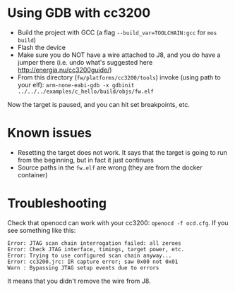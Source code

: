 # Using GDB with cc3200

- Build the project with GCC (a flag `--build_var=TOOLCHAIN:gcc` for `mos build`)
- Flash the device
- Make sure you do NOT have a wire attached to J8, and you do have a jumper there
  (i.e. undo what's suggested here http://energia.nu/cc3200guide/)
- From this directory (`fw/platforms/cc3200/tools`) invoke (using path to your elf):
  `arm-none-eabi-gdb -x gdbinit ../../../examples/c_hello/build/objs/fw.elf`

Now the target is paused, and you can hit set breakpoints, etc.

# Known issues

- Resetting the target does not work. It says that the target is going to run
  from the beginning, but in fact it just continues
- Source paths in the `fw.elf` are wrong (they are from the docker container)

# Troubleshooting

Check that openocd can work with your cc3200: `openocd -f ocd.cfg`. If you see
something like this:

```
Error: JTAG scan chain interrogation failed: all zeroes
Error: Check JTAG interface, timings, target power, etc.
Error: Trying to use configured scan chain anyway...
Error: cc3200.jrc: IR capture error; saw 0x00 not 0x01
Warn : Bypassing JTAG setup events due to errors
```

It means that you didn't remove the wire from J8.


